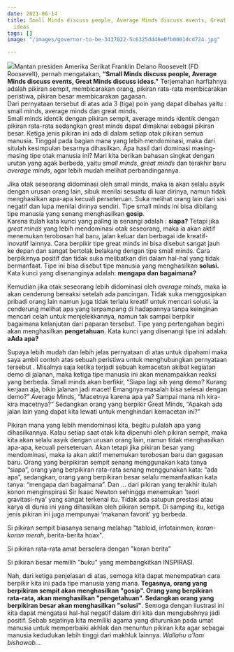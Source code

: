 ```yaml
---
date: 2021-06-14
title: Small Minds discuss people, Average Minds discuss events, Great Minds discuss
  ideas
tags: []
image: "/images/governor-to-be-3437022-5c6325dd46e0fb0001dcd724.jpg"

---
```

![](/images/governor-to-be-3437022-5c6325dd46e0fb0001dcd724.jpg)Mantan presiden Amerika Serikat Franklin Delano Roosevelt (FD Roosevelt), pernah mengatakan, **“Small Minds discuss people, Average Minds discuss events, Great Minds discuss ideas."** Terjemahan harfiahnya adalah pikiran sempit, membicarakan orang, pikiran rata-rata membicarakan peristiwa, pikiran besar membicarakan gagasan.  
Dari pernyataan tersebut di atas ada 3 (tiga) poin yang dapat dibahas yaitu : small minds, average minds dan great minds.   
Small minds identik dengan pikiran sempit, average minds identik dengan pikiran rata-rata sedangkan great minds dapat dimaknai sebagai pikiran besar. Ketiga jenis pikiran ini ada di dalam setiap otak pikiran semua manusia. Tinggal pada bagian mana yang lebih mendominasi, maka dari situlah kesimpulan besarnya dihasilkan. Apa hasil dari dominasi masing-masing tipe otak manusia ini? Mari kita  berikan bahasan singkat  dengan urutan yang agak berbeda, yaitu _small minds_, _great minds_ dan terakhir baru _average minds_, agar lebih mudah melihat perbandingannya.

Jika otak seseorang didominasi oleh small minds, maka ia akan selalu asyik dengan urusan orang lain, sibuk menilai sesuatu di luar dirinya, namun tidak menghasilkan apa-apa kecuali perseteruan. Suka melihat orang lain dari sisi negatif dan lupa menilai dirinya sendiri. Tipe small minds ini bisa dibilang tipe manusia yang senang menghasilkan **gosip**.  
Karena itulah kata kunci yang paling ia senangi adalah : **siapa?** Tetapi jika _great minds_ yang lebih mendominasi otak seseorang, maka ia akan aktif menemukan terobosan hal baru, jalan keluar dan berbagai ide kreatif-inovatif lainnya. Cara berpikir tipe great minds ini bisa disebut sangat jauh ke depan dan sangat bertolak belakang dengan tipe small minds. Cara berpikirnya positif dan tidak suka melibatkan diri dalam hal-hal yang tidak bermanfaat. Tipe ini bisa disebut tipe manusia yang menghasilkan **solusi.** Kata kunci yang disenanginya adalah: **mengapa dan bagaimana?** 

Kemudian jika otak seseorang lebih didominasi oleh _average minds_, maka ia akan cenderung bereaksi setelah ada pancingan. Tidak suka menggosipkan pribadi orang lain namun juga tidak terlalu kreatif untuk mencari solusi. Ia cenderung melihat apa yang terpampang di hadapannya tanpa keinginan mencari celah untuk menjelekkannya, namun tak sampai berpikir bagaimana kelanjutan dari paparan tersebut. Tipe yang pertengahan begini akan menghasilkan **pengetahuan.** Kata kunci yang disenangi tipe ini adalah: **aAda apa?**

Supaya lebih mudah dan lebih jelas pernyataan di atas untuk dipahami maka saya ambil contoh atas sebuah peristiwa untuk menghubungkan pernyataan tersebut . Misalnya saja ketika terjadi sebuah kemacetan akibat kegiatan demo di jalanan, maka ketiga tipe manusia ini akan menampakkan reaksi yang berbeda. Small minds akan berfikir, “Siapa lagi sih yang demo? Kurang kerjaan aja, bikin jalanan jadi macet! Emangnya masalah bisa selesai dengan demo?” Average Minds, “Macetnya karena apa ya? Sampai mana nih kira-kira macetnya?” Sedangkan orang yang berpikir Great Minds, “Apakah ada jalan lain yang dapat kita lewati untuk menghindari kemacetan ini?”

Pikiran mana yang lebih mendominasi kita, begitu pulalah apa yang dihasilkannya. Kalau setiap saat otak kita dipenuhi oleh pikiran sempit, maka kita akan selalu asyik dengan urusan orang lain, namun tidak menghasilkan apa-apa, kecuali perseteruan. Akan tetapi jika pikiran besar yang mendominasi, maka ia akan aktif menemukan terobosan baru dan gagasan baru. Orang yang berpikiran sempit senang menggunakan kata tanya “siapa”, orang yang berpikiran rata-rata senang menggunakan kata: “ada apa”, sedangkan, orang yang berpikiran besar selalu memanfaatkan kata tanya: “mengapa dan bagaimana”. Dan ... dari pikiran yang terakhir itulah konon menginspirasi Sir Isaac Newton sehingga menemukan 'teori gravitasi-nya' yang sangat terkenal itu. Tidak ada satupun prestasi atau karya di dunia ini yang dihasilkan oleh pikiran sempit. Di samping itu, ketiga jenis pikiran ini juga mempunyai ‘makanan favorit' yg berbeda.

Si pikiran sempit biasanya senang melahap "tabloid, infotainmen, _koran-koran merah_, berita-berita hoax".

Si pikiran rata-rata amat berselera dengan "koran berita"

Si pikiran besar memilih "buku" yang membangkitkan INSPIRASI.

Nah, dari ketiga penjelasan di atas, semoga kita dapat menempatkan cara berpikir kita ini pada tipe manusia yang mana. **Tegasnya, orang yang berpikiran sempit akan menghasilkan "gosip". Orang yang berpikiran rata-rata, akan menghasilkan "pengetahuan". Sedangkan orang yang berpikiran besar akan menghasilkan "solusi"**.  Semoga dengan ilustrasi ini kita dapat mengatasi hal-hal negatif dalam diri kita dan mengubahnya jadi positif. Sebab sejatinya kita memiliki agama yang diturunkan pada umat manusia untuk memperbaiki akhlak dan menuntun pikiran kita agar sebagai manusia kedudukan lebih tinggi dari makhluk lainnya. _Wallahu a'lam bishawab..._